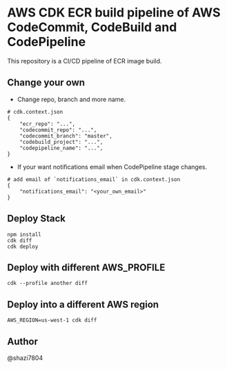 # AWS CDK ECR build pipeline of AWS CodeCommit, CodeBuild and CodePipeline

This repository is a CI/CD pipeline of ECR image build.

## Change your own

- Change repo, branch and more name.

```
# cdk.context.json
{
    "ecr_repo": "...",
    "codecommit_repo": "...",
    "codecommit_branch": "master",
    "codebuild_project": "...",
    "codepipeline_name": "...",
}
```

- If your want notifications email when CodePipeline stage changes.

```
# add email of `notifications_email` in cdk.context.json
{
    "notifications_email": "<your_own_email>"
}
```

## Deploy Stack

```
npm install
cdk diff
cdk deploy
```

## Deploy with different AWS_PROFILE

```
cdk --profile another diff
```

## Deploy into a different AWS region

```
AWS_REGION=us-west-1 cdk diff
```

## Author

@shazi7804

